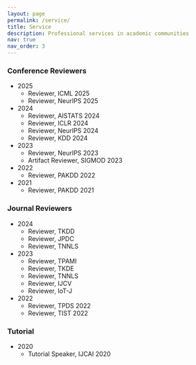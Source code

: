 ```yaml
---
layout: page
permalink: /service/
title: Service
description: Professional services in academic communities
nav: true
nav_order: 3
---
```


### Conference Reviewers

- 2025
  - Reviewer, ICML 2025
  - Reviewer, NeurIPS 2025
- 2024
  - Reviewer, AISTATS 2024
  - Reviewer, ICLR 2024
  - Reviewer, NeurIPS 2024
  - Reviewer, KDD 2024
- 2023
  - Reviewer, NeurIPS 2023
  - Artifact Reviewer, SIGMOD 2023
- 2022
  - Reviewer, PAKDD 2022
- 2021
  - Reviewer, PAKDD 2021

### Journal Reviewers

- 2024
  - Reviewer, TKDD
  - Reviewer, JPDC
  - Reviewer, TNNLS
- 2023
  - Reviewer, TPAMI
  - Reviewer, TKDE
  - Reviewer, TNNLS
  - Reviewer, IJCV
  - Reviewer, IoT-J
- 2022
  - Reviewer, TPDS 2022
  - Reviewer, TIST 2022

### Tutorial

- 2020
  - Tutorial Speaker, IJCAI 2020